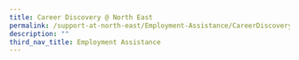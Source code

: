 ```yaml
---
title: Career Discovery @ North East
permalink: /support-at-north-east/Employment-Assistance/CareerDiscovery-NorthEast
description: ""
third_nav_title: Employment Assistance
---
```

